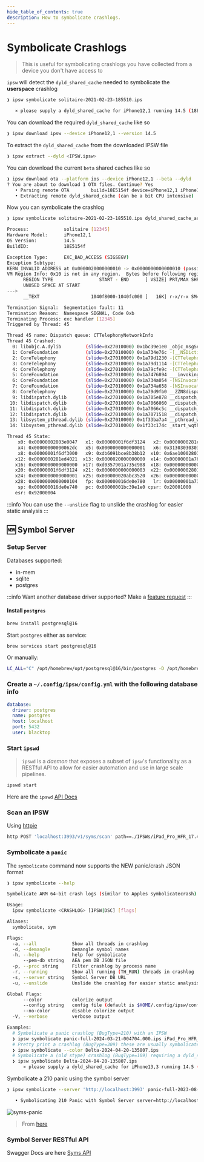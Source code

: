 ```yaml
---
hide_table_of_contents: true
description: How to symbolicate crashlogs.
---
```


# Symbolicate Crashlogs

> This is useful for symbolicating crashlogs you have collected from a device you don't have access to

`ipsw` will detect the `dyld_shared_cache` needed to symbolicate the **userspace** crashlog

```bash
❯ ipsw symbolicate solitaire-2021-02-23-185510.ips

   ⨯ please supply a dyld_shared_cache for iPhone12,1 running 14.5 (18E5154f)
```

You can download the required `dyld_shared_cache` like so

```bash
❯ ipsw download ipsw --device iPhone12,1 --version 14.5
```

To extract the `dyld_shared_cache` from the downloaded IPSW file

```bash
❯ ipsw extract --dyld <IPSW.ipsw>
```

You can download the current `beta` shared caches like so

```bash
❯ ipsw download ota --platform ios --device iPhone12,1 --beta --dyld
? You are about to download 1 OTA files. Continue? Yes
   • Parsing remote OTA        build=18E5154f device=iPhone12,1 iPhone11,8 version=iOS145DevBeta2
   • Extracting remote dyld_shared_cache (can be a bit CPU intensive)
```

Now you can symbolicate the crashlog

```bash
❯ ipsw symbolicate solitaire-2021-02-23-185510.ips dyld_shared_cache_arm64e

Process:             solitaire [12345]
Hardware Model:      iPhone12,1
OS Version:          14.5
BuildID:             18E5154f

Exception Type:      EXC_BAD_ACCESS (SIGSEGV)
Exception Subtype:
KERN_INVALID_ADDRESS at 0x0000020000000010 -> 0x0000000000000010 (possible pointer authentication failure)
VM Region Info: 0x10 is not in any region.  Bytes before following region: 4363091952
      REGION TYPE                 START - END      [ VSIZE] PRT/MAX SHRMOD  REGION DETAIL
      UNUSED SPACE AT START
--->
      __TEXT                   1040f8000-1040fc000 [   16K] r-x/r-x SM=COW  ...app/solitaire

Termination Signal:  Segmentation fault: 11
Termination Reason:  Namespace SIGNAL, Code 0xb
Terminating Process: exc handler [12345]
Triggered by Thread: 45

Thread 45 name: Dispatch queue: CTTelephonyNetworkInfo
Thread 45 Crashed:
  0: libobjc.A.dylib         (slide=0x27010000) 0x1bc39e1e0 _objc_msgSend + 32
  1: CoreFoundation          (slide=0x27010000) 0x1a734e76c -[__NSDictionaryM objectForKeyedSubscript:] + 184
  2: CoreTelephony           (slide=0x27010000) 0x1a79d1230 -[CTTelephonyNetworkInfo updateRat:descriptor:] + 144
  3: CoreTelephony           (slide=0x27010000) 0x1a79d1114 -[CTTelephonyNetworkInfo queryRatForDescriptor:] + 164
  4: CoreTelephony           (slide=0x27010000) 0x1a79cfe9c -[CTTelephonyNetworkInfo connectionStateChanged:connection:dataConnectionStatusInfo:] + 72
  5: CoreFoundation          (slide=0x27010000) 0x1a7476894 ___invoking___ + 148
  6: CoreFoundation          (slide=0x27010000) 0x1a734a054 -[NSInvocation invoke] + 380
  7: CoreFoundation          (slide=0x27010000) 0x1a734a658 -[NSInvocation invokeWithTarget:] + 80
  8: CoreTelephony           (slide=0x27010000) 0x1a79d9fb0 __ZZN8dispatch5asyncIZ50-[CoreTelephonyClientMux sink:handleNotification:]E3$_2EEvP16dispatch_queue_sNSt3__110unique_ptrIT_NS4_14default_deleteIS6_EEEEENUlPvE_8__invokeESA_ + 44
  9: libdispatch.dylib       (slide=0x27010000) 0x1a705e878 __dispatch_client_callout + 20
 10: libdispatch.dylib       (slide=0x27010000) 0x1a7066060 __dispatch_lane_serial_drain + 620
 11: libdispatch.dylib       (slide=0x27010000) 0x1a7066c5c __dispatch_lane_invoke + 404
 12: libdispatch.dylib       (slide=0x27010000) 0x1a7071518 __dispatch_workloop_worker_thread + 764
 13: libsystem_pthread.dylib (slide=0x27010000) 0x1f33ba7a4 __pthread_wqthread + 276
 14: libsystem_pthread.dylib (slide=0x27010000) 0x1f33c174c _start_wqthread + 8

Thread 45 State:
    x0: 0x00000002803e0047   x1: 0x00000001f6df3124   x2: 0x0000000281ed4000   x3: 0x00000001b6efb344
    x4: 0x00000000000062dc   x5: 0x0000000000000001   x6: 0x3130303030303030   x7: 0x0000000000000000
    x8: 0x00000001f6df3000   x9: 0xdb6091bce8b38b12  x10: 0x6ae10002803e0047  x11: 0x0000000281ed4021
   x12: 0x0000000281ed4021  x13: 0x0000020000000000  x14: 0x00000001a7604012  x15: 0x0000020000000000
   x16: 0x0000000000000000  x17: 0xd0357901a735c988  x18: 0x0000000000000000  x19: 0x0000000281ed4000
   x20: 0x00000001f6df3124  x21: 0x0000000000000003  x22: 0x00000002801de580  x23: 0x0000000000000003
   x24: 0x0000000000000001  x25: 0x000000020abc3520  x26: 0x0000000000000003  x27: 0x0000000000000000
   x28: 0x0000000000000104   fp: 0x000000016de0e780   lr: 0x00000001a734e76c
    sp: 0x000000016de0e740   pc: 0x00000001bc39e1e0 cpsr: 0x20001000
   esr: 0x92000004
```

:::info 
You can use the `--unslide` flag to unslide the crashlog for easier static analysis
:::

## 🆕 Symbol Server

### Setup Server

Databases supported:

- in-mem
- sqlite
- postgres

:::info 
Want another database driver supported? Make a [feature request](https://github.com/blacktop/ipsw/issues/new?assignees=blacktop&labels=enhancement%2Ctriage&projects=&template=feature.yaml)
:::

#### Install `postgres`

```bash
brew install postgresql@16
```

Start `postgres` either as service:

```bash
brew services start postgresql@16
```

Or manually:

```bash
LC_ALL="C" /opt/homebrew/opt/postgresql@16/bin/postgres -D /opt/homebrew/var/postgresql@16
```

### Create a `~/.config/ipsw/config.yml` with the following database info

```yaml
database:
  driver: postgres
  name: postgres
  host: localhost
  port: 5432
  user: blacktop
```  

### Start `ipswd`

> `ipswd` is a *daemon* that exposes a subset of `ipsw`'s functionality as a RESTful API to allow for easier automation and use in large scale pipelines.

```bash
ipswd start
```

Here are the `ipswd` [API Docs](https://blacktop.github.io/ipsw/api)

### Scan an IPSW

Using [httpie](https://httpie.io)

```bash
http POST 'localhost:3993/v1/syms/scan' path==./IPSWs/iPad_Pro_HFR_17.4_21E219_Restore.ipsw
```

### Symbolicate a `panic`

The `symbolicate` command now supports the NEW panic/crash JSON format

```bash
❯ ipsw symbolicate --help
```
```bash
Symbolicate ARM 64-bit crash logs (similar to Apples symbolicatecrash)

Usage:
  ipsw symbolicate <CRASHLOG> [IPSW|DSC] [flags]

Aliases:
  symbolicate, sym

Flags:
  -a, --all             Show all threads in crashlog
  -d, --demangle        Demangle symbol names
  -h, --help            help for symbolicate
      --pem-db string   AEA pem DB JSON file
  -p, --proc string     Filter crashlog by process name
  -r, --running         Show all running (TH_RUN) threads in crashlog
  -s, --server string   Symbol Server DB URL
  -u, --unslide         Unslide the crashlog for easier static analysis

Global Flags:
      --color           colorize output
      --config string   config file (default is $HOME/.config/ipsw/config.yaml)
      --no-color        disable colorize output
  -V, --verbose         verbose output

Examples:
  # Symbolicate a panic crashlog (BugType=210) with an IPSW
  ❯ ipsw symbolicate panic-full-2024-03-21-004704.000.ips iPad_Pro_HFR_17.4_21E219_Restore.ipsw
  # Pretty print a crashlog (BugType=309) these are usually symbolicated by the OS
  ❯ ipsw symbolicate --color Delta-2024-04-20-135807.ips
  # Symbolicate a (old stype) crashlog (BugType=109) requiring a dyld_shared_cache to symbolicate
  ❯ ipsw symbolicate Delta-2024-04-20-135807.ips
	  ⨯ please supply a dyld_shared_cache for iPhone13,3 running 14.5 (18E5154f)
```

Symbolicate a 210 panic using the symbol server

```bash
❯ ipsw symbolicate --server 'http://localhost:3993' panic-full-2023-08-04-191003.000.ips

   • Symbolicating 210 Panic with Symbol Server server=http://localhost:3993
```

![syms-panic](../../static/img/guides/syms-panic.webp)

> From [here](https://discord.com/channels/779134930265309195/782323285294841896/1137089549324005416)

### Symbol Server RESTful API

Swagger Docs are here [Syms API](https://blacktop.github.io/ipsw/api#tag/Syms)
